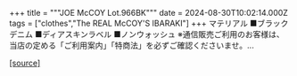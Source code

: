 +++
title = """JOE McCOY Lot.966BK"""
date = 2024-08-30T10:02:14.000Z
tags = ["clothes","The REAL McCOY'S IBARAKI"]
+++
マテリアル ■ブラックデニム ■ディアスキンラベル ■ノンウォッシュ ※通信販売ご利用のお客様は、当店の定める「ご利用案内」「特商法」を必ずご確認くださいませ。...

[[source]](https://the-realmccoys.ocnk.net/product/1109)
